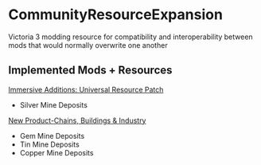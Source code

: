 # CommunityResourceExpansion
Victoria 3 modding resource for compatibility and interoperability between mods that would normally overwrite one another

## Implemented Mods + Resources
[Immersive Additions: Universal Resource Patch](https://steamcommunity.com/sharedfiles/filedetails/?id=2885170662)
- Silver Mine Deposits

[New Product-Chains, Buildings & Industry](https://steamcommunity.com/sharedfiles/filedetails/?id=2883964912)
- Gem Mine Deposits
- Tin Mine Deposits
- Copper Mine Deposits